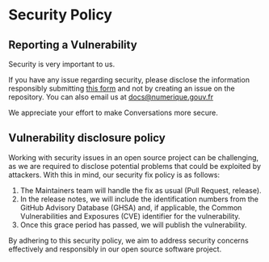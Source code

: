 # Security Policy

## Reporting a Vulnerability

Security is very important to us.

If you have any issue regarding security, please disclose the information responsibly submitting [this form](https://vdp.numerique.gouv.fr/p/Send-a-report?lang=en) and not by creating an issue on the repository. You can also email us at docs@numerique.gouv.fr

We appreciate your effort to make Conversations more secure.

## Vulnerability disclosure policy

Working with security issues in an open source project can be challenging, as we are required to disclose potential problems that could be exploited by attackers. With this in mind, our security fix policy is as follows:

1. The Maintainers team will handle the fix as usual (Pull Request,
release).
2. In the release notes, we will include the identification numbers from the
GitHub Advisory Database (GHSA) and, if applicable, the Common Vulnerabilities
and Exposures (CVE) identifier for the vulnerability.
3. Once this grace period has passed, we will publish the vulnerability.

By adhering to this security policy, we aim to address security concerns
effectively and responsibly in our open source software project.
